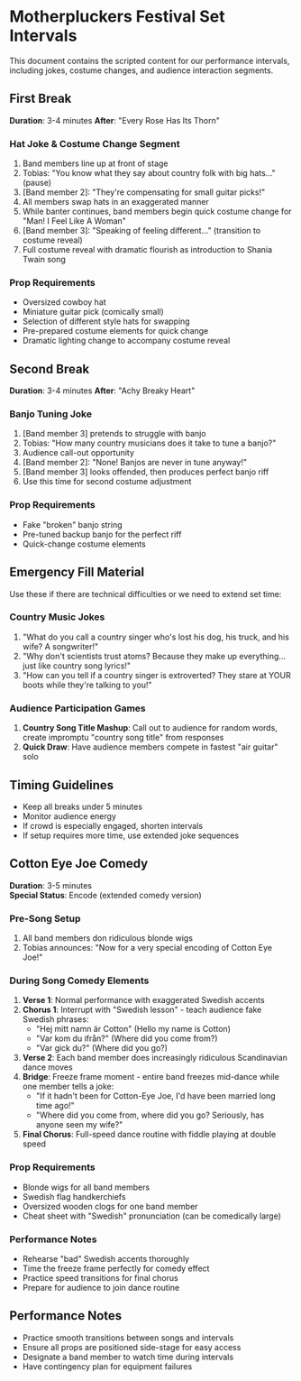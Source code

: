 # Motherpluckers Festival Set Intervals

This document contains the scripted content for our performance intervals, including jokes, costume changes, and audience interaction segments.

## First Break

**Duration**: 3-4 minutes
**After**: "Every Rose Has Its Thorn"

### Hat Joke & Costume Change Segment
1. Band members line up at front of stage
2. Tobias: "You know what they say about country folk with big hats..." (pause)
3. [Band member 2]: "They're compensating for small guitar picks!"
4. All members swap hats in an exaggerated manner
5. While banter continues, band members begin quick costume change for "Man! I Feel Like A Woman"
6. [Band member 3]: "Speaking of feeling different..." (transition to costume reveal)
7. Full costume reveal with dramatic flourish as introduction to Shania Twain song

### Prop Requirements
- Oversized cowboy hat
- Miniature guitar pick (comically small)
- Selection of different style hats for swapping
- Pre-prepared costume elements for quick change
- Dramatic lighting change to accompany costume reveal

## Second Break

**Duration**: 3-4 minutes
**After**: "Achy Breaky Heart"

### Banjo Tuning Joke
1. [Band member 3] pretends to struggle with banjo
2. Tobias: "How many country musicians does it take to tune a banjo?"
3. Audience call-out opportunity
4. [Band member 2]: "None! Banjos are never in tune anyway!"
5. [Band member 3] looks offended, then produces perfect banjo riff
6. Use this time for second costume adjustment

### Prop Requirements
- Fake "broken" banjo string
- Pre-tuned backup banjo for the perfect riff
- Quick-change costume elements

## Emergency Fill Material

Use these if there are technical difficulties or we need to extend set time:

### Country Music Jokes
1. "What do you call a country singer who's lost his dog, his truck, and his wife? A songwriter!"
2. "Why don't scientists trust atoms? Because they make up everything... just like country song lyrics!"
3. "How can you tell if a country singer is extroverted? They stare at YOUR boots while they're talking to you!"

### Audience Participation Games
1. **Country Song Title Mashup**: Call out to audience for random words, create impromptu "country song title" from responses
2. **Quick Draw**: Have audience members compete in fastest "air guitar" solo

## Timing Guidelines
- Keep all breaks under 5 minutes
- Monitor audience energy
- If crowd is especially engaged, shorten intervals
- If setup requires more time, use extended joke sequences

## Cotton Eye Joe Comedy

**Duration**: 3-5 minutes  
**Special Status**: Encode (extended comedy version)

### Pre-Song Setup
1. All band members don ridiculous blonde wigs
2. Tobias announces: "Now for a very special encoding of Cotton Eye Joe!"

### During Song Comedy Elements
1. **Verse 1**: Normal performance with exaggerated Swedish accents
2. **Chorus 1**: Interrupt with "Swedish lesson" - teach audience fake Swedish phrases:
   - "Hej mitt namn är Cotton" (Hello my name is Cotton)
   - "Var kom du ifrån?" (Where did you come from?)
   - "Var gick du?" (Where did you go?)
3. **Verse 2**: Each band member does increasingly ridiculous Scandinavian dance moves
4. **Bridge**: Freeze frame moment - entire band freezes mid-dance while one member tells a joke:
   - "If it hadn't been for Cotton-Eye Joe, I'd have been married long time ago!"
   - "Where did you come from, where did you go? Seriously, has anyone seen my wife?"
5. **Final Chorus**: Full-speed dance routine with fiddle playing at double speed

### Prop Requirements
- Blonde wigs for all band members
- Swedish flag handkerchiefs
- Oversized wooden clogs for one band member
- Cheat sheet with "Swedish" pronunciation (can be comedically large)

### Performance Notes
- Rehearse "bad" Swedish accents thoroughly
- Time the freeze frame perfectly for comedy effect
- Practice speed transitions for final chorus
- Prepare for audience to join dance routine

## Performance Notes
- Practice smooth transitions between songs and intervals
- Ensure all props are positioned side-stage for easy access
- Designate a band member to watch time during intervals
- Have contingency plan for equipment failures